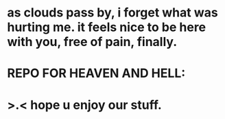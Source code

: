 # as clouds pass by, i forget what was hurting me. it feels nice to be here with you, free of pain, finally.
# REPO FOR HEAVEN AND HELL:
# >.< hope u enjoy our stuff.
